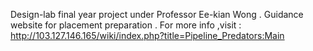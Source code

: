 Design-lab final year project under Professor Ee-kian Wong . Guidance website for placement preparation . For more info ,visit : http://103.127.146.165/wiki/index.php?title=Pipeline_Predators:Main
